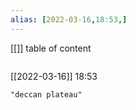 ```yaml
---
alias: [2022-03-16,18:53,]
---
```

[[]]
table of content
```toc
```

[[2022-03-16]] 18:53

```query
"deccan plateau"
```